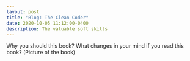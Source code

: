 ```yaml
---
layout: post
title: "Blog: The Clean Coder"
date: 2020-10-05 11:12:00-0400
description: The valuable soft skills 
---
```

Why you should this book?
What changes in your mind if you read this book?
(Picture of the book)